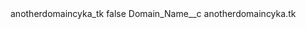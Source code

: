 <?xml version="1.0" encoding="UTF-8"?>
<CustomMetadata xmlns="http://soap.sforce.com/2006/04/metadata" xmlns:xsi="http://www.w3.org/2001/XMLSchema-instance" xmlns:xsd="http://www.w3.org/2001/XMLSchema">
    <label>anotherdomaincyka_tk</label>
    <protected>false</protected>
    <values>
        <field>Domain_Name__c</field>
        <value xsi:type="xsd:string">anotherdomaincyka.tk</value>
    </values>
</CustomMetadata>

